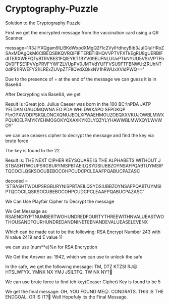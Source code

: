 # Cryptography-Puzzle
Solution to the Cryptography Puzzle

First we get the encrypted message from the vaccination card using a QR Scanner.

message='R3JlYXQgam9iLiBKdWxpdXMgQ2Flc2VyIHdhcyBib3JuIGluIHRoZSAxMDAgQkM6ClBEQSBKQVRQIFlFTERBTiBHQVVPTVFXTkEgRU8gUERBIFdITERXWEFQTyBTRVBES1FQIEYKT1BYV09EUFNLUUxPTkNYUU5VSkVPTFhQV0FFSE1PVVpPRVFYWFZLVUpPV0JMTVdYUFFVSU9FTFBNWUtZRUhNT0dPS1lRWEFYS1lLRExZUVpZTFlIQVdXQkxNV1hRWUxXVldPWQ=='

Due to the presence of = at the end of the message we can guess it is in Base64

After Decrypting via Base64, we get

Result is :Great job. Julius Caeser was born in the 100 BC:\nPDA JATP YELDAN GAUOMQWNA EO PDA WHLDWXAPO SEPDKQP F\nOPXWODPSKQLONCXQNUJEOLXPWAEHMOUZOEQXXVKUJOWBLMWXPQUIOELPMYKYEHMOGOKYQXAXKYKDLYQZYLYHAWWBLMWXQYLWVWOY'

we can use ceasers cipher to decrypt the message and find the key via brute force

The key is found to the 22

Result is: THE NEXT CIPHER KEYSQUARE IS THE ALPHABETS WITHOUT J STBASHTWOUPSRGBURYNISPBTAEILQSYDSIUBBZOYNSAFPQABTUYMSIPTQCOCILQSKSOCUBEBOCOHPCUDCPCLEAAFPQABUCPAZASC

decoded = 'STBASHTWOUPSRGBURYNISPBTAEILQSYDSIUBBZOYNSAFPQABTUYMSIPTQCOCILQSKSOCUBEBOCOHPCUDCPCLEAAFPQABUCPAZASC'

We Can Use Playfair Cipher to Decrypt the message

We Get Message as RSAENCRYPTNUMBERTWOHUNDREDFOURTYTHREEWITHNVALUEASTWOTHOUSANDFOURHUNDREDANDNINETEENANDEVALUEASELEVENX

Which can be made out to be the following:
RSA Encrypt Number 243 with N value 2419 and E value 11

we can use (num**e)%n for RSA Encryption

We Get the Answer as: 1942, which we can use to unlock the safe

In the safe, we get the following message:
TM, DTZ KTZSI RJ😔. HTSLWFYX. YMNX NX YMJ JSILTFQ. TW NX NY?🤨

We can use brute force to find teh key(Ceaser Cipher)
Key is found to be 5

We get the final message: OH, YOU FOUND ME😔. CONGRATS. THIS IS THE ENDGOAL. OR IS IT?🤨
Well Hopefuly its the Final Message.
